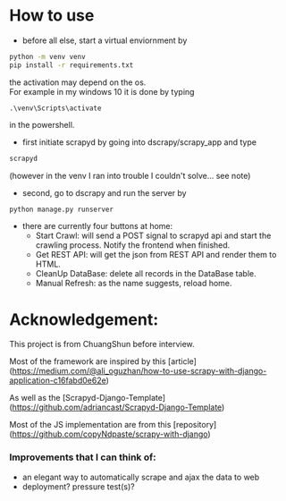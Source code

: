 # How to use

* before all else, start a virtual enviornment by 
```bash
python -m venv venv
pip install -r requirements.txt
```
the activation may depend on the os.  
For example in my windows 10 it is done by typing
```
.\venv\Scripts\activate
```
in the powershell.

* first initiate scrapyd by going into dscrapy/scrapy_app and type

```bash
scrapyd
```

(however in the venv I ran into trouble I couldn't solve... see note)

* second, go to dscrapy and run the server by
```bash
python manage.py runserver
```

* there are currently four buttons at home:
	* Start Crawl: will send a POST signal to scrapyd api and start the crawling process.  Notify the frontend when finished.
	* Get REST API: will get the json from REST API and render them to HTML.
	* CleanUp DataBase: delete all records in the DataBase table.
	* Manual Refresh: as the name suggests, reload home.


# Acknowledgement: 

This project is from ChuangShun before interview.

Most of the framework are inspired by this [article] (https://medium.com/@ali_oguzhan/how-to-use-scrapy-with-django-application-c16fabd0e62e)

As well as the [Scrapyd-Django-Template] (https://github.com/adriancast/Scrapyd-Django-Template)

Most of the JS implementation are from this [repository] (https://github.com/copyNdpaste/scrapy-with-django)


### Improvements that I can think of:

  * an elegant way to automatically scrape and ajax the data to web
  * deployment? pressure test(s)?
